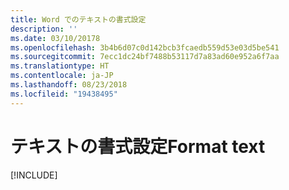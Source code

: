 ```yaml
---
title: Word でのテキストの書式設定
description: ''
ms.date: 03/10/20178
ms.openlocfilehash: 3b4b6d07c0d142bcb3fcaedb559d53e03d5be541
ms.sourcegitcommit: 7ecc1dc24bf7488b53117d7a83ad60e952a6f7aa
ms.translationtype: HT
ms.contentlocale: ja-JP
ms.lasthandoff: 08/23/2018
ms.locfileid: "19438495"
---
```

# <a name="format-text"></a><span data-ttu-id="7f353-102">テキストの書式設定</span><span class="sxs-lookup"><span data-stu-id="7f353-102">Format text</span></span>

[!INCLUDE[](../includes/word-tutorial-format-text.md)]
